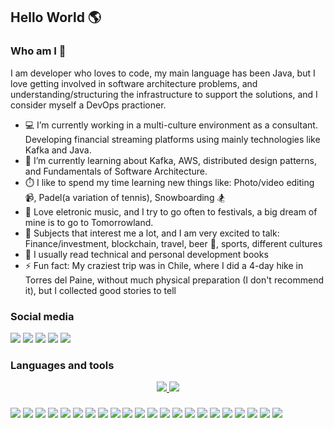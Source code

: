 ## Hello World 🌎

### Who am I 👋
I am developer who loves to code, my main language has been Java, but I love getting involved in software architecture problems, and understanding/structuring the infrastructure to support the solutions, and I consider myself a DevOps practioner.
- 💻 I’m currently working in a multi-culture environment as a consultant. Developing financial streaming platforms using mainly technologies like Kafka and Java.
- 🌱 I’m currently learning about Kafka, AWS, distributed design patterns, and Fundamentals of Software Architecture.
- ⏱️ I like to spend my time learning new things like: Photo/video editing 📹, Padel(a variation of tennis), Snowboarding 🏂
- 🎵 Love eletronic music, and I try to go often to festivals, a big dream of mine is to go to Tomorrowland. 
- 💬 Subjects that interest me a lot, and I am very excited to talk: Finance/investment, blockchain, travel, beer 🍻, sports, different cultures
- 📖 I usually read technical and personal development books
- ⚡ Fun fact: My craziest trip was in Chile, where I did a 4-day hike in Torres del Paine, without much physical preparation (I don't recommend it), but I collected good stories to tell

### Social media
[<img src="https://img.shields.io/badge/LinkedIn-0077B5?style=for-the-badge&logo=linkedin&logoColor=white" />](https://www.linkedin.com/in/igojeferson/)
[<img src="https://img.shields.io/badge/GitHub-100000?style=for-the-badge&logo=github&logoColor=white" />](https://github.com/IgoJeferson)
[<img src="https://img.shields.io/badge/-Hackerrank-2EC866?style=for-the-badge&logo=HackerRank&logoColor=white" />](https://www.hackerrank.com/igojeferson_coe1)
[<img src="https://img.shields.io/badge/Gmail-D14836?style=for-the-badge&logo=gmail&logoColor=white" />](mailto:igojeferson.coelho@gmail.com)
[<img src="https://img.shields.io/badge/Instagram-E4405F?style=for-the-badge&logo=instagram&logoColor=white" />](https://www.instagram.com/igo_jeferson/)

### Languages and tools

 <div align="center">
  <a href="https://github.com/IgoJeferson">
    <img align="160em" src="https://github-readme-stats.vercel.app/api?username=IgoJeferson&show_icons=true&theme=dracula&count_private=true&include_all_commits=true" />
    <img align="160em" src="https://github-readme-stats.vercel.app/api/top-langs/?username=IgoJeferson&layout=compact&langs_count=8&theme=dracula" />
  </a> 
</div>

###
<!--  Languages  -->
<img src="https://img.shields.io/badge/Java-ED8B00?style=for-the-badge&logo=java&logoColor=white" /> <img src="https://img.shields.io/badge/Python-3776AB?style=for-the-badge&logo=python&logoColor=white" /> <img src="https://img.shields.io/badge/JavaScript-323330?style=for-the-badge&logo=javascript&logoColor=F7DF1E" /> <img src="https://img.shields.io/badge/TypeScript-007ACC?style=for-the-badge&logo=typescript&logoColor=white" />  <img src="https://img.shields.io/badge/HTML5-E34F26?style=for-the-badge&logo=html5&logoColor=white" /> <img src="https://img.shields.io/badge/CSS3-1572B6?style=for-the-badge&logo=css3&logoColor=white" /> <img src="https://img.shields.io/badge/Angular-DD0031?style=for-the-badge&logo=angular&logoColor=white" /> <img src="https://img.shields.io/badge/Spring-6DB33F?style=for-the-badge&logo=spring&logoColor=white" /> <img src="https://img.shields.io/badge/PostgreSQL-316192?style=for-the-badge&logo=postgresql&logoColor=white" /> <img src="https://img.shields.io/badge/MongoDB-4EA94B?style=for-the-badge&logo=mongodb&logoColor=white" /> <img src="https://img.shields.io/badge/redis-%23DD0031.svg?&style=for-the-badge&logo=redis&logoColor=white" /> <img src="https://img.shields.io/badge/Oracle-F80000?style=for-the-badge&logo=oracle&logoColor=black" /> <img src="https://img.shields.io/badge/Node.js-339933?style=for-the-badge&logo=nodedotjs&logoColor=white" /> <img src="https://img.shields.io/badge/Docker-2CA5E0?style=for-the-badge&logo=docker&logoColor=white" /> <img src="https://img.shields.io/badge/kubernetes-326ce5.svg?&style=for-the-badge&logo=kubernetes&logoColor=white" /> <img src="https://img.shields.io/badge/Nginx-009639?style=for-the-badge&logo=nginx&logoColor=white" /> <img src="https://img.shields.io/badge/Apache%20Kafka-000?style=for-the-badge&logo=apachekafka" /> <img src="https://img.shields.io/badge/AWS-%23FF9900.svg?style=for-the-badge&logo=amazon-aws&logoColor=white" /> <img src="https://img.shields.io/badge/Linux-FCC624?style=for-the-badge&logo=linux&logoColor=black" /> <img src="https://img.shields.io/badge/IntelliJIDEA-000000.svg?style=for-the-badge&logo=intellij-idea&logoColor=white" /> <img src="https://img.shields.io/badge/VIM-%2311AB00.svg?&style=for-the-badge&logo=vim&logoColor=white" /> <img src="https://img.shields.io/badge/Visual_Studio_Code-0078D4?style=for-the-badge&logo=visual%20studio%20code&logoColor=white" />
